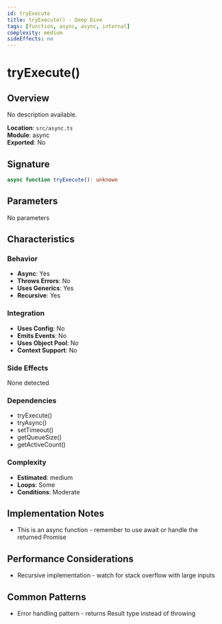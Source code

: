 ```yaml
---
id: tryExecute
title: tryExecute() - Deep Dive
tags: [function, async, async, internal]
complexity: medium
sideEffects: no
---
```


# tryExecute()

## Overview
No description available.

**Location**: `src/async.ts`  
**Module**: async  
**Exported**: No  

## Signature
```typescript
async function tryExecute(): unknown
```

## Parameters
No parameters

## Characteristics

### Behavior
- **Async**: Yes
- **Throws Errors**: No
- **Uses Generics**: Yes
- **Recursive**: Yes

### Integration
- **Uses Config**: No
- **Emits Events**: No
- **Uses Object Pool**: No
- **Context Support**: No

### Side Effects
None detected

### Dependencies
- tryExecute()
- tryAsync()
- setTimeout()
- getQueueSize()
- getActiveCount()

### Complexity
- **Estimated**: medium
- **Loops**: Some
- **Conditions**: Moderate



## Implementation Notes
- This is an async function - remember to use await or handle the returned Promise

## Performance Considerations
- Recursive implementation - watch for stack overflow with large inputs

## Common Patterns
- Error handling pattern - returns Result type instead of throwing
